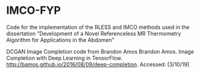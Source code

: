 # IMCO-FYP
Code for the implementation of the RLESS and IMCO methods used in the dissertation "Development of a Novel Referenceless MR Thermometry Algorithm for Applications in the Abdomen"

DCGAN Image Completion code from Brandon Amos 
  Brandon Amos. Image Completion with Deep Learning in TensorFlow.
  http://bamos.github.io/2016/08/09/deep-completion.
  Accessed: [3/10/19]
